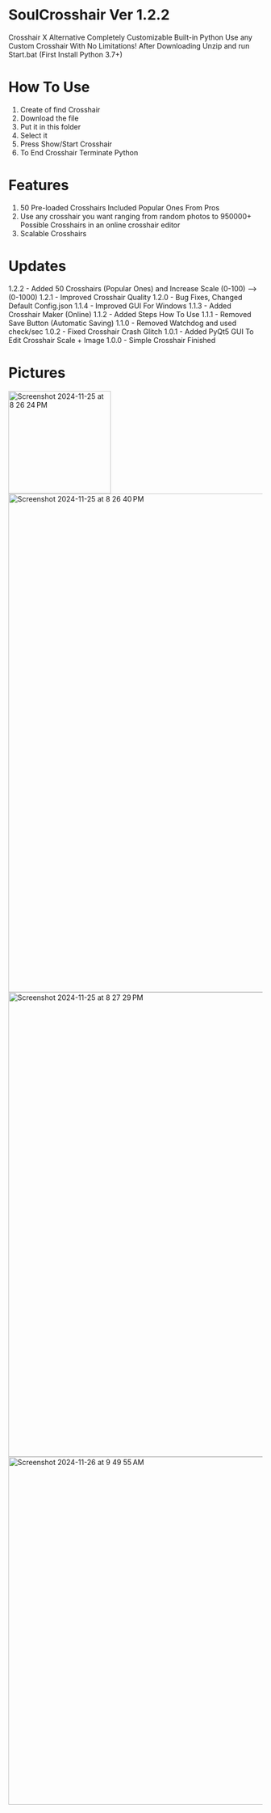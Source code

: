 # SoulCrosshair Ver 1.2.2
Crosshair X Alternative Completely Customizable Built-in Python
Use any Custom Crosshair With No Limitations!
After Downloading Unzip and run Start.bat (First Install Python 3.7+)

# How To Use
1. Create of find Crosshair
2. Download the file
3. Put it in this folder
4. Select it
5. Press Show/Start Crosshair
6. To End Crosshair Terminate Python

# Features
1. 50 Pre-loaded Crosshairs Included Popular Ones From Pros
2. Use any crosshair you want ranging from random photos to 950000+ Possible Crosshairs in an online crosshair editor
3. Scalable Crosshairs

# Updates
1.2.2 - Added 50 Crosshairs (Popular Ones) and Increase Scale (0-100) --> (0-1000)
1.2.1 - Improved Crosshair Quality
1.2.0 - Bug Fixes, Changed Default Config.json
1.1.4 - Improved GUI For Windows
1.1.3 - Added Crosshair Maker (Online)
1.1.2 - Added Steps How To Use
1.1.1 - Removed Save Button (Automatic Saving)
1.1.0 - Removed Watchdog and used check/sec
1.0.2 - Fixed Crosshair Crash Glitch
1.0.1 - Added PyQt5 GUI To Edit Crosshair Scale + Image
1.0.0 - Simple Crosshair Finished

# Pictures
<img width="203" alt="Screenshot 2024-11-25 at 8 26 24 PM" src="https://github.com/user-attachments/assets/86073436-b04f-41f8-9f01-73e3d145e5a9">
<img width="986" alt="Screenshot 2024-11-25 at 8 26 40 PM" src="https://github.com/user-attachments/assets/ca57c2b6-1880-44e8-8153-e54bea5e71d8">
<img width="919" alt="Screenshot 2024-11-25 at 8 27 29 PM" src="https://github.com/user-attachments/assets/0778248c-0d5f-4f94-8446-d42596964272">
<img width="688" alt="Screenshot 2024-11-26 at 9 49 55 AM" src="https://github.com/user-attachments/assets/4fea2802-bbd7-46a7-b77a-307522e63673">



